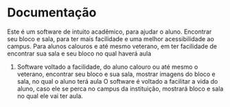 # Documentação

Este é um software de intuito acadêmico, para ajudar o aluno. Encontrar seu bloco e sala, para ter mais facilidade e uma melhor acessibilidade ao campus. Para alunos calouros e até mesmo veterano, em ter facilidade de encontrar sua sala e seu bloco no qual haverá aula

1. Software voltado a facilidade, do aluno calouro ou até mesmo o veterano, encontrar seu bloco e sua sala, mostrar imagens do bloco e sala, no qual o aluno terá aula O software é voltado a facilitar a vida do aluno, caso ele se perca no campus da instituição, mostrará bloco e sala no qual ele vai ter aula.
